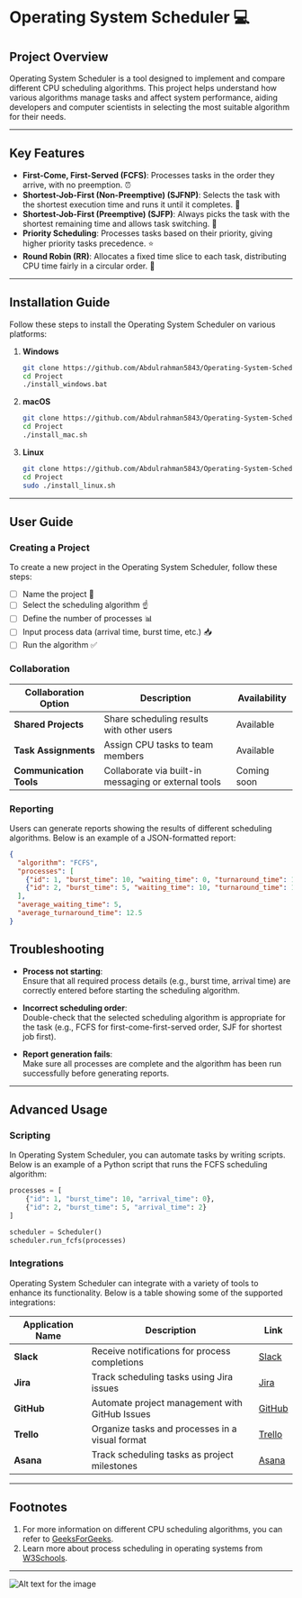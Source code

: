 # Operating System Scheduler :computer:

## Project Overview
 Operating System Scheduler is a tool designed to implement and compare different CPU scheduling algorithms. This project helps understand how various algorithms manage tasks and affect system performance, aiding developers and computer scientists in selecting the most suitable algorithm for their needs.

---

## Key Features

- **First-Come, First-Served (FCFS)**: Processes tasks in the order they arrive, with no preemption. :alarm_clock:
- **Shortest-Job-First (Non-Preemptive) (SJFNP)**: Selects the task with the shortest execution time and runs it until it completes. :straight_ruler:
- **Shortest-Job-First (Preemptive) (SJFP)**: Always picks the task with the shortest remaining time and allows task switching. :arrows_counterclockwise:
- **Priority Scheduling**: Processes tasks based on their priority, giving higher priority tasks precedence. :star:
- **Round Robin (RR)**: Allocates a fixed time slice to each task, distributing CPU time fairly in a circular order. :arrows_counterclockwise:

---

## Installation Guide

Follow these steps to install the Operating System Scheduler on various platforms:

1. **Windows**
    ```bash
    git clone https://github.com/Abdulrahman5843/Operating-System-Scheduler
    cd Project
    ./install_windows.bat
    ```

2. **macOS**
    ```bash
    git clone https://github.com/Abdulrahman5843/Operating-System-Scheduler
    cd Project
    ./install_mac.sh
    ```

3. **Linux**
    ```bash
    git clone https://github.com/Abdulrahman5843/Operating-System-Scheduler
    cd Project
    sudo ./install_linux.sh
    ```

---

## User Guide

### Creating a Project
To create a new project in the Operating System Scheduler, follow these steps:

- [ ] Name the project :memo:
- [ ] Select the scheduling algorithm :point_up:
- [ ] Define the number of processes :bar_chart:
- [ ] Input process data (arrival time, burst time, etc.) :inbox_tray:
- [ ] Run the algorithm :white_check_mark:

### Collaboration

| Collaboration Option   | Description                                           | Availability |
|------------------------|-------------------------------------------------------|--------------|
| **Shared Projects**     | Share scheduling results with other users             | Available    |
| **Task Assignments**    | Assign CPU tasks to team members                      | Available    |
| **Communication Tools** | Collaborate via built-in messaging or external tools  | Coming soon  |

### Reporting

Users can generate reports showing the results of different scheduling algorithms. Below is an example of a JSON-formatted report:

```json
{
  "algorithm": "FCFS",
  "processes": [
    {"id": 1, "burst_time": 10, "waiting_time": 0, "turnaround_time": 10},
    {"id": 2, "burst_time": 5, "waiting_time": 10, "turnaround_time": 15}
  ],
  "average_waiting_time": 5,
  "average_turnaround_time": 12.5
}
```

## Troubleshooting

- **Process not starting**:  
  Ensure that all required process details (e.g., burst time, arrival time) are correctly entered before starting the scheduling algorithm.

- **Incorrect scheduling order**:  
  Double-check that the selected scheduling algorithm is appropriate for the task (e.g., FCFS for first-come-first-served order, SJF for shortest job first).

- **Report generation fails**:  
  Make sure all processes are complete and the algorithm has been run successfully before generating reports.

---

## Advanced Usage

### Scripting

In Operating System Scheduler, you can automate tasks by writing scripts. Below is an example of a Python script that runs the FCFS scheduling algorithm:

```python
processes = [
    {"id": 1, "burst_time": 10, "arrival_time": 0},
    {"id": 2, "burst_time": 5, "arrival_time": 2}
]

scheduler = Scheduler()
scheduler.run_fcfs(processes)

```

### Integrations

Operating System Scheduler can integrate with a variety of tools to enhance its functionality. Below is a table showing some of the supported integrations:

| **Application Name**   | **Description**                             | **Link**                             |
|------------------------|---------------------------------------------|--------------------------------------|
| **Slack**              | Receive notifications for process completions | [Slack](https://slack.com)           |
| **Jira**               | Track scheduling tasks using Jira issues     | [Jira](https://jira.com)             |
| **GitHub**             | Automate project management with GitHub Issues | [GitHub](https://github.com)         |
| **Trello**             | Organize tasks and processes in a visual format | [Trello](https://trello.com)         |
| **Asana**              | Track scheduling tasks as project milestones | [Asana](https://asana.com)           |

---

## Footnotes

1. For more information on different CPU scheduling algorithms, you can refer to [GeeksForGeeks](https://www.geeksforgeeks.org/cpu-scheduling-in-operating-systems/).  
2. Learn more about process scheduling in operating systems from [W3Schools](https://www.w3schools.com/os/os_processes.asp).

---
![Alt text for the image](https://clockit.io/wp-content/uploads/2023/07/scheduling.jpg)
